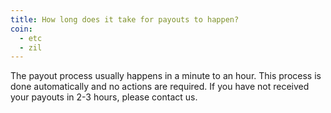 ```yaml
---
title: How long does it take for payouts to happen?
coin:
  - etc
  - zil
---
```


The payout process usually happens in a minute to an hour. This process is done automatically and no actions are required. If you have not received your payouts in 2-3 hours, please contact us.
